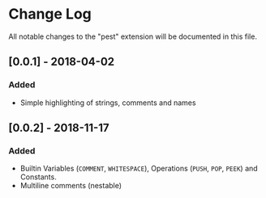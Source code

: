 # Change Log
All notable changes to the "pest" extension will be documented in this file.

## [0.0.1] - 2018-04-02
### Added
- Simple highlighting of strings, comments and names

## [0.0.2] - 2018-11-17
### Added
- Builtin Variables (`COMMENT`, `WHITESPACE`), Operations (`PUSH`, `POP`, `PEEK`) and Constants.
- Multiline comments (nestable)
